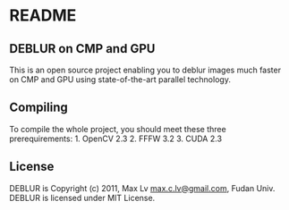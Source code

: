 README
======

DEBLUR on CMP and GPU
---------------------
This is an open source project enabling you to deblur images much faster on CMP
and GPU using state-of-the-art parallel technology.

Compiling
---------
To compile the whole project, you should meet these three prerequirements:
    1. OpenCV 2.3
    2. FFFW 3.2
    3. CUDA 2.3

License
-------
DEBLUR is Copyright (c) 2011, Max Lv <max.c.lv@gmail.com>, Fudan Univ. 
DEBLUR is licensed under MIT License.

